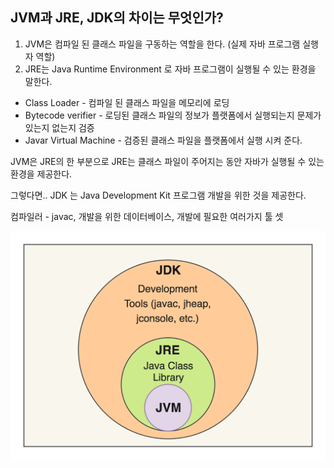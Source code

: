 ## JVM과 JRE, JDK의 차이는 무엇인가?
1. JVM은 컴파일 된 클래스 파일을 구동하는 역할을 한다. (실제 자바 프로그램 실행자 역할)
2. JRE는 Java Runtime Environment 로 자바 프로그램이 실행될 수 있는 환경을 말한다.

* Class Loader - 컴파일 된 클래스 파일을 메모리에 로딩
* Bytecode verifier - 로딩된 클래스 파일의 정보가 플랫폼에서 실행되는지 문제가 있는지 없는지 검증
* Javar Virtual Machine - 검증된 클래스 파일을 플랫폼에서 실행 시켜 준다.


JVM은 JRE의 한 부분으로 JRE는 클래스 파일이 주어지는 동안 자바가 실행될 수 있는 환경을 제공한다.

그렇다면.. JDK 는 Java Development Kit 프로그램 개발을 위한 것을 제공한다.  

컴파일러 - javac, 개발을 위한 데이터베이스, 개발에 필요한 여러가지 툴 셋

<img src="../../img/JVM-JRE.png">